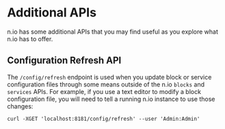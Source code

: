 # Additional APIs #

n.io has some additional APIs that you may find useful as you explore what n.io has to offer.

## Configuration Refresh API ##

The ``/config/refresh`` endpoint is used when you update block or service configuration files through some means outside of the n.io ``blocks`` and ``services`` APIs. For example, if you use a text editor to modify a block configuration file, you will need to tell a running n.io instance to use those changes:

    curl -XGET 'localhost:8181/config/refresh' --user 'Admin:Admin'
